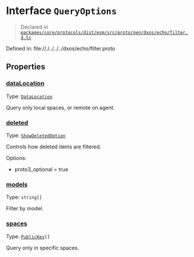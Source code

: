 # Interface `QueryOptions`
> Declared in [`packages/core/protocols/dist/esm/src/proto/gen/dxos/echo/filter.d.ts`]()

Defined in:
   file://./../../../dxos/echo/filter.proto
## Properties
### [dataLocation]()
Type: <code>[DataLocation](/api/@dxos/client/enums#DataLocation)</code>

Query only local spaces, or remote on agent.

### [deleted]()
Type: <code>[ShowDeletedOption](/api/@dxos/client/enums#ShowDeletedOption)</code>

Controls how deleted items are filtered.

Options:
  - proto3_optional = true

### [models]()
Type: <code>string[]</code>

Filter by model.

### [spaces]()
Type: <code>[PublicKey](/api/@dxos/react-client/classes/PublicKey)[]</code>

Query only in specific spaces.

    